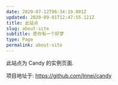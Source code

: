 ```yaml
---
date: 2020-07-12T06:34:19.001Z
updated: 2020-09-01T12:47:55.121Z
title: 此站点
slug: about-site
subtitle: 愿你有一个好梦
type: Page
permalink: about-site
---
```


此站点为 Candy 的实例页面.

项目地址于: https://github.com/Innei/candy
